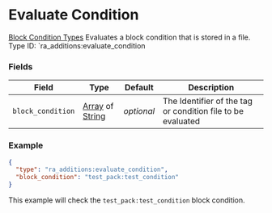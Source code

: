 # Evaluate Condition
[Block Condition Types](../block_condition_types.md)
Evaluates a block condition that is stored in a file.
Type ID: `ra_additions:evaluate_condition
### Fields
 | Field | Type | Default | Description | 
|---|---|---|---|
 | `block_condition` | [Array](../data_types/array.md) of [String](../data_types/string.md) | _optional_ | The Identifier of the tag or condition file to be evaluated | 

### Example
```json
{
  "type": "ra_additions:evaluate_condition",
  "block_condition": "test_pack:test_condition"
}
```
This example will check the `test_pack:test_condition` block condition.
